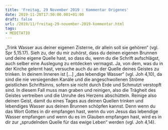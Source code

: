 ```yaml
---
title: 'Freitag, 29 November 2019 : Kommentar Origenes'
date: 2019-11-28T17:50:00.001+01:00
draft: false
url: /2019/11/freitag-29-november-2019-kommentar.html
tags: 
- MEDITATIO
---
```


„Trink Wasser aus deiner eigenen Zisterne, dir allein soll sie gehören“ (vgl. Spr 5,15.17). Sieh zu, der du mir zuhörst, dass du deinen eigenen Brunnen und deine eigene Quelle hast, so dass du, wenn du die Schrift aufschlägst, auch selber eine Auslegung zu entdecken vermagst. Ja, von dem, was du in der Kirche gelernt hast, versuche auch du an der Quelle deines Geistes zu trinken. In deinem Inneren ist \[…\] „das lebendige Wasser“ (vgl. Joh 4,10), da sind die nie versiegenden Kanäle und die angeschwollenen Ströme geistlichen Schriftsinns, sofern sie nicht durch Erde und Schmutzt verstopft sind. In diesem Fall muss man graben und reinigen, also die Trägheit des Geistes vertreiben und die Unruhe des Herzens abschütteln. Reinige also deinen Geist, damit du eines Tages aus deinen Quellen trinken und lebendiges Wasser aus deinen Brunnen schöpfen kannst. Denn wenn du das Wort Gottes in dir empfangen hast, wenn du von Jesus das lebendige Wasser empfangen und wenn du es im Glauben empfangen hast, wird es in dir zur „sprudelnden Quelle für das ewige Leben“ werden (vgl. Joh 4,14).
